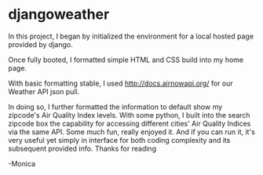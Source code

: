 # djangoweather

In this project, I began by initialized the environment for a local hosted page provided by django. 

Once fully booted, I formatted simple HTML and CSS build into my home page. 

With basic formatting stable, I used http://docs.airnowapi.org/ for our Weather API json pull. 

In doing so, I further formatted the information to default show my zipcode's Air Quality Index levels. 
With some python, I built into the search zipcode box the capability for accessing different cities' Air Quality Indices via the same API.
Some much fun, really enjoyed it. And if you can run it, it's very useful yet simply in interface for both coding complexity and its subsequent provided info. 
Thanks for reading

-Monica
